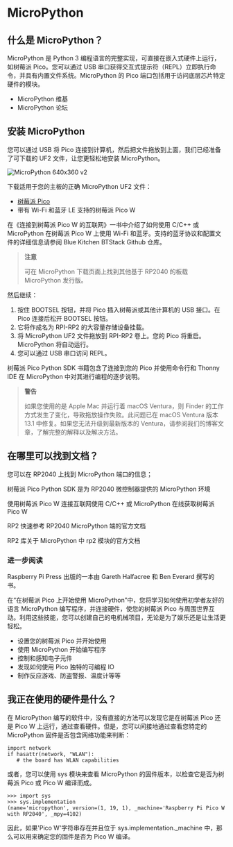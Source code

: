 # MicroPython


## 什么是 MicroPython？

MicroPython 是 Python 3 编程语言的完整实现，可直接在嵌入式硬件上运行，如树莓派 Pico。您可以通过 USB 串口获得交互式提示符（REPL）立即执行命令，并具有内置文件系统。MicroPython 的 Pico 端口包括用于访问底层芯片特定硬件的模块。

* MicroPython 维基
* MicroPython 论坛

## 安装 MicroPython

您可以通过 USB 将 Pico 连接到计算机，然后把文件拖放到上面，我们已经准备了可下载的 UF2 文件，让您更轻松地安装 MicroPython。

![MicroPython 640x360 v2](https://www.raspberrypi.com/documentation/microcontrollers/images/MicroPython-640x360-v2.gif)

下载适用于您的主板的正确 MicroPython UF2 文件：

* [树莓派 Pico](https://micropython.org/download/rp2-pico/rp2-pico-latest.uf2)
* 带有 Wi-Fi 和蓝牙 LE 支持的树莓派 Pico W

在《连接到树莓派 Pico W 的互联网》一书中介绍了如何使用 C/C++ 或 MicroPython 在树莓派 Pico W 上使用 Wi-Fi 和蓝牙。支持的蓝牙协议和配置文件的详细信息请参阅 Blue Kitchen BTStack Github 仓库。

>**注意**
>
>可在 MicroPython 下载页面上找到其他基于 RP2040 的板载 MicroPython 发行版。


然后继续：

1. 按住 BOOTSEL 按钮，并将 Pico 插入树莓派或其他计算机的 USB 接口。在 Pico 连接后松开 BOOTSEL 按钮。
2. 它将作成名为 RPI-RP2 的大容量存储设备挂载。
3. 将 MicroPython UF2 文件拖放到 RPI-RP2 卷上。您的 Pico 将重启。MicroPython 将自动运行。
4. 您可以通过 USB 串口访问 REPL。

树莓派 Pico Python SDK 书籍包含了连接到您的 Pico 并使用命令行和 Thonny IDE 在 MicroPython 中对其进行编程的逐步说明。

>**警告**
>
>如果您使用的是 Apple Mac 并运行着 macOS Ventura，则 Finder 的工作方式发生了变化，导致拖放操作失败。此问题已在 macOS Ventura 版本 13.1 中修复。如果您无法升级到最新版本的 Ventura，请参阅我们的博客文章，了解完整的解释以及解决方法。 

## 在哪里可以找到文档？

您可以在 RP2040 上找到 MicroPython 端口的信息；

树莓派 Pico Python SDK 是为 RP2040 微控制器提供的 MicroPython 环境

使用树莓派 Pico W 连接互联网使用 C/C++ 或 MicroPython 在线获取树莓派 Pico W

RP2 快速参考 RP2040 MicroPython 端的官方文档

RP2 库关于 MicroPython 中 rp2 模块的官方文档

### 进一步阅读

Raspberry Pi Press 出版的一本由 Gareth Halfacree 和 Ben Everard 撰写的书。

在“在树莓派 Pico 上开始使用 MicroPython”中，您将学习如何使用初学者友好的语言 MicroPython 编写程序，并连接硬件，使您的树莓派 Pico 与周围世界互动。利用这些技能，您可以创建自己的电机械项目，无论是为了娱乐还是让生活更轻松。

* 设置您的树莓派 Pico 并开始使用
* 使用 MicroPython 开始编写程序
* 控制和感知电子元件
* 发现如何使用 Pico 独特的可编程 IO
* 制作反应游戏、防盗警报、温度计等等

## 我正在使用的硬件是什么？

在 MicroPython 编写的软件中，没有直接的方法可以发现它是在树莓派 Pico 还是 Pico W 上运行，通过查看硬件。但是，您可以间接地通过查看您特定的 MicroPython 固件是否包含网络功能来判断：

```
import network
if hasattr(network, "WLAN"):
   # the board has WLAN capabilities
```

或者，您可以使用 sys 模块来查看 MicroPython 的固件版本，以检查它是否为树莓派 Pico 或 Pico W 编译而成。

```
>>> import sys
>>> sys.implementation
(name='micropython', version=(1, 19, 1), _machine='Raspberry Pi Pico W with RP2040', _mpy=4102)
```

因此，如果'Pico W'字符串存在并且位于 sys.implementation._machine 中，那么可以用来确定您的固件是否为 Pico W 编译。
